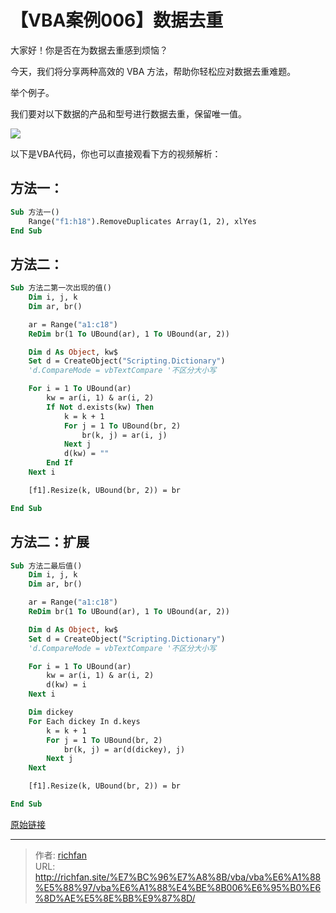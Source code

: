 # 【VBA案例006】数据去重

大家好！你是否在为数据去重感到烦恼？

今天，我们将分享两种高效的 VBA 方法，帮助你轻松应对数据去重难题。

举个例子。

我们要对以下数据的产品和型号进行数据去重，保留唯一值。

![](https://img.richfan.site/program/vba/vba案列/【VBA案例006】数据去重.png)

以下是VBA代码，你也可以直接观看下方的视频解析：

## 方法一：

```vb
Sub 方法一()
    Range("f1:h18").RemoveDuplicates Array(1, 2), xlYes
End Sub
```

## 方法二：

```vb
Sub 方法二第一次出现的值()
    Dim i, j, k
    Dim ar, br()

    ar = Range("a1:c18")
    ReDim br(1 To UBound(ar), 1 To UBound(ar, 2))

    Dim d As Object, kw$
    Set d = CreateObject("Scripting.Dictionary")
    'd.CompareMode = vbTextCompare '不区分大小写

    For i = 1 To UBound(ar)
        kw = ar(i, 1) & ar(i, 2)
        If Not d.exists(kw) Then
            k = k + 1
            For j = 1 To UBound(br, 2)
                br(k, j) = ar(i, j)
            Next j
            d(kw) = ""
        End If
    Next i

    [f1].Resize(k, UBound(br, 2)) = br

End Sub
```

## 方法二：扩展

```vb
Sub 方法二最后值()
    Dim i, j, k
    Dim ar, br()

    ar = Range("a1:c18")
    ReDim br(1 To UBound(ar), 1 To UBound(ar, 2))

    Dim d As Object, kw$
    Set d = CreateObject("Scripting.Dictionary")
    'd.CompareMode = vbTextCompare '不区分大小写

    For i = 1 To UBound(ar)
        kw = ar(i, 1) & ar(i, 2)
        d(kw) = i
    Next i

    Dim dickey
    For Each dickey In d.keys
        k = k + 1
        For j = 1 To UBound(br, 2)
            br(k, j) = ar(d(dickey), j)
        Next j
    Next

    [f1].Resize(k, UBound(br, 2)) = br

End Sub
```

[原始链接](https://mp.weixin.qq.com/s?__biz=MzIyOTc3NzQ2NA==&mid=2247485123&idx=1&sn=74578fe8bd5288519db8f509207b0caf&chksm=e8bccf94dfcb468231cb18e7d79f65bd75b01a4636fd0523cb5f36f565447027255b915e52e9&scene=178&cur_album_id=3115603487041503237#rd)

---

> 作者: [richfan](https://richfan.site/)  
> URL: http://richfan.site/%E7%BC%96%E7%A8%8B/vba/vba%E6%A1%88%E5%88%97/vba%E6%A1%88%E4%BE%8B006%E6%95%B0%E6%8D%AE%E5%8E%BB%E9%87%8D/  

